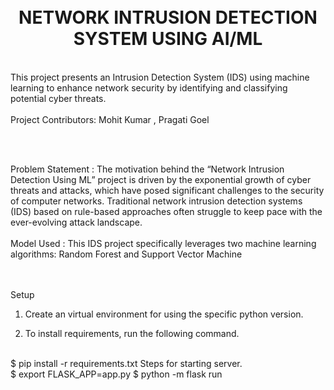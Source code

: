 <h1 align ="center"><br>NETWORK INTRUSION DETECTION SYSTEM USING AI/ML</h1>

<br>This project presents an Intrusion Detection System (IDS) using machine learning to 
enhance network security by identifying and classifying potential cyber threats.
<br><br>
Project Contributors: 
Mohit Kumar , Pragati Goel

<br><br>


Problem Statement :
The motivation behind the “Network Intrusion Detection Using ML” project is driven 
by the exponential growth of cyber threats and attacks, which have posed significant 
challenges to the security of computer networks. Traditional network intrusion 
detection systems (IDS) based on rule-based approaches often struggle to keep pace 
with the ever-evolving attack landscape.
<br><br>
Model Used :
This IDS project specifically leverages two machine 
learning algorithms: Random Forest and Support Vector Machine 

<br><br>
Setup<br>
1. Create an virtual environment for using the specific python version.

2. To install requirements, run the following command.
<br>
$ pip install -r requirements.txt
Steps for starting server.
<br>
$ export FLASK_APP=app.py
$ python -m flask run
